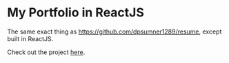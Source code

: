 # My Portfolio in ReactJS

The same exact thing as <a href="https://github.com/dpsumner1289/resume" target="_blank">https://github.com/dpsumner1289/resume</a>, except built in ReactJS.

Check out the project <a href="https://douglassumner.com/" target="_blank">here</a>.
